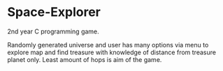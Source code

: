 # Space-Explorer
2nd year C programming game.

Randomly generated universe and user has many options via menu to explore map and find treasure with knowledge of distance from treasure planet only. Least amount of hops is aim of the game.
